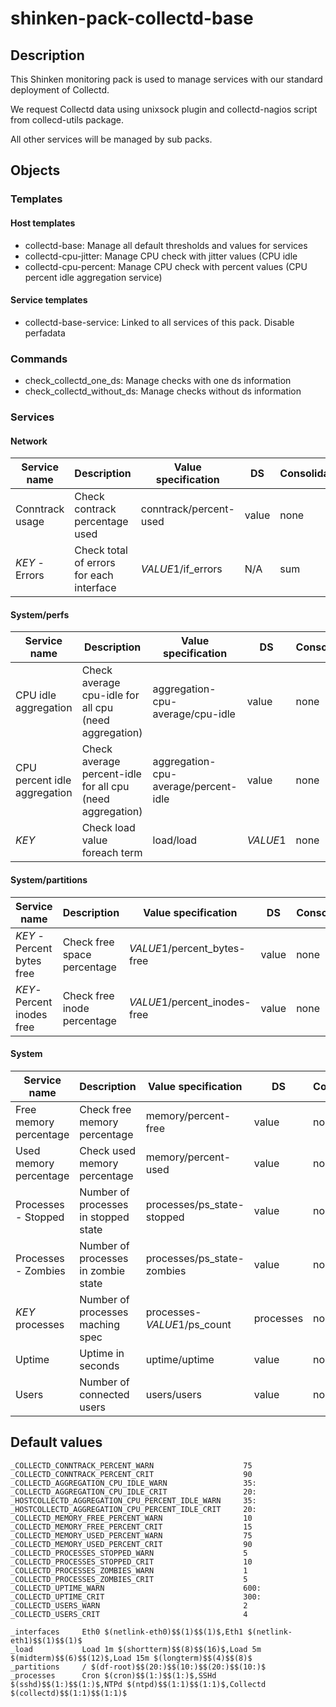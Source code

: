# shinken-pack-collectd-base

## Description

This Shinken monitoring pack is used to manage services with our standard
deployment of Collectd.

We request Collectd data using unixsock plugin and collectd-nagios script from
collecd-utils package.

All other services will be managed by sub packs.

## Objects

### Templates

#### Host templates

* collectd-base: Manage all default thresholds and values for services
* collectd-cpu-jitter: Manage CPU check with jitter values (CPU idle
* collectd-cpu-percent: Manage CPU check with percent values (CPU percent idle
aggregation service)

#### Service templates

* collectd-base-service: Linked to all services of this pack. Disable perfadata

### Commands

* check_collectd_one_ds: Manage checks with one ds information
* check_collectd_without_ds: Manage checks without ds information

### Services

#### Network

| Service name    | Description                              | Value specification    | DS    | Consolidation | Warning variable                       | Critical variable                      | Duplicate_foreach variable |
|-----------------|------------------------------------------|------------------------|-------|---------------|----------------------------------------|----------------------------------------|----------------------------|
| Conntrack usage | Check contrack percentage used           | conntrack/percent-used | value | none          | $_HOSTCOLLECTD_CONNTRACK_PERCENT_WARN$ | $_HOSTCOLLECTD_CONNTRACK_PERCENT_CRIT$ | N/A                        |
| $KEY$ - Errors  | Check total of errors for each interface | $VALUE1$/if_errors     | N/A   | sum           | $VALUE2$                               | $VALUE3$                               | _interfaces                |

#### System/perfs

| Service name                 | Description                                               | Value specification                  | DS       | Consolidation | Warning variable                                  | Critical variable                                 | Duplicate_foreach variable |
|------------------------------|-----------------------------------------------------------|--------------------------------------|----------|---------------|---------------------------------------------------|---------------------------------------------------|----------------------------|
| CPU idle aggregation         | Check average cpu-idle for all cpu (need aggregation)     | aggregation-cpu-average/cpu-idle     | value    | none          | $_HOSTCOLLECTD_AGGREGATION_CPU_IDLE_WARN$         | $_HOSTCOLLECTD_AGGREGATION_CPU_IDLE_CRIT$         | N/A                        |
| CPU percent idle aggregation | Check average percent-idle for all cpu (need aggregation) | aggregation-cpu-average/percent-idle | value    | none          | $_HOSTCOLLECTD_AGGREGATION_CPU_PERCENT_IDLE_WARN$ | $_HOSTCOLLECTD_AGGREGATION_CPU_PERCENT_IDLE_CRIT$ | N/A                        |
| $KEY$                        | Check load value foreach term                             | load/load                            | $VALUE1$ | none          | $VALUE2$                                          | $VALUE3$                                          |  _load                     |

#### System/partitions

| Service name               | Description                 | Value specification          | DS    | Consolidation | Warning variable | Critical variable | Duplicate_foreach variable |
|----------------------------|-----------------------------|------------------------------|-------|---------------|------------------|-------------------|----------------------------|
| $KEY$ - Percent bytes free | Check free space percentage | $VALUE1$/percent_bytes-free  | value | none          | $VALUE2$         | $VALUE3$          | _partitions                |
| $KEY$- Percent inodes free | Check free inode percentage | $VALUE1$/percent_inodes-free | value | none          | $VALUE4$         | $VALUE5$          | _partitions                |

#### System

| Service name           | Description                          | Value specification         | DS        | Consolidation | Warning variable                         | Critical variable                        | Duplicate_foreach variable |
|------------------------|--------------------------------------|-----------------------------|-----------|---------------|------------------------------------------|------------------------------------------|----------------------------|
| Free memory percentage | Check free memory percentage         | memory/percent-free         | value     | none          | $_HOSTCOLLECTD_MEMORY_FREE_PERCENT_WARN$ | $_HOSTCOLLECTD_MEMORY_FREE_PERCENT_CRIT$ | N/A                        |
| Used memory percentage | Check used memory percentage         | memory/percent-used         | value     | none          | $_HOSTCOLLECTD_MEMORY_USED_PERCENT_WARN$ | $_HOSTCOLLECTD_MEMORY_USED_PERCENT_CRIT$ | N/A                        |
| Processes - Stopped    | Number of processes in stopped state | processes/ps_state-stopped  | value     | none          | $_HOSTCOLLECTD_PROCESSES_ZOMBIES_WARN$   | $_HOSTCOLLECTD_PROCESSES_ZOMBIES_CRIT$   | N/A                        |
| Processes - Zombies    | Number of processes in zombie state  | processes/ps_state-zombies  | value     | none          | $_HOSTCOLLECTD_PROCESSES_ZOMBIES_WARN$   | $_HOSTCOLLECTD_PROCESSES_ZOMBIES_CRIT$   | N/A                        |
| $KEY$ processes        | Number of processes maching spec     | processes-$VALUE1$/ps_count | processes | none          | $VALUE2$                                 | $VALUE3$                                 | _processes                 |
| Uptime                 | Uptime in seconds                    | uptime/uptime               | value     | none          | $_HOSTCOLLECTD_UPTIME_WARN$              | $_HOSTCOLLECTD_UPTIME_CRIT$              | N/A                        |
| Users                  | Number of connected users            | users/users                 | value     | none          | $_HOSTCOLLECTD_USERS_WARN$               | $_HOSTCOLLECTD_USERS_CRIT$               | N/A                        |

## Default values

    _COLLECTD_CONNTRACK_PERCENT_WARN                    75
    _COLLECTD_CONNTRACK_PERCENT_CRIT                    90
    _COLLECTD_AGGREGATION_CPU_IDLE_WARN                 35:
    _COLLECTD_AGGREGATION_CPU_IDLE_CRIT                 20:
    _HOSTCOLLECTD_AGGREGATION_CPU_PERCENT_IDLE_WARN     35:
    _HOSTCOLLECTD_AGGREGATION_CPU_PERCENT_IDLE_CRIT     20:
    _COLLECTD_MEMORY_FREE_PERCENT_WARN                  10
    _COLLECTD_MEMORY_FREE_PERCENT_CRIT                  15
    _COLLECTD_MEMORY_USED_PERCENT_WARN                  75
    _COLLECTD_MEMORY_USED_PERCENT_CRIT                  90
    _COLLECTD_PROCESSES_STOPPED_WARN                    5
    _COLLECTD_PROCESSES_STOPPED_CRIT                    10
    _COLLECTD_PROCESSES_ZOMBIES_WARN                    1
    _COLLECTD_PROCESSES_ZOMBIES_CRIT                    5
    _COLLECTD_UPTIME_WARN                               600:
    _COLLECTD_UPTIME_CRIT                               300:
    _COLLECTD_USERS_WARN                                2
    _COLLECTD_USERS_CRIT                                4

    _interfaces     Eth0 $(netlink-eth0)$$(1)$$(1)$,Eth1 $(netlink-eth1)$$(1)$$(1)$
    _load           Load 1m $(shortterm)$$(8)$$(16)$,Load 5m $(midterm)$$(6)$$(12)$,Load 15m $(longterm)$$(4)$$(8)$
    _partitions     / $(df-root)$$(20:)$$(10:)$$(20:)$$(10:)$
    _processes      Cron $(cron)$$(1:)$$(1:)$,SSHd $(sshd)$$(1:)$$(1:)$,NTPd $(ntpd)$$(1:1)$$(1:1)$,Collectd $(collectd)$$(1:1)$$(1:1)$
